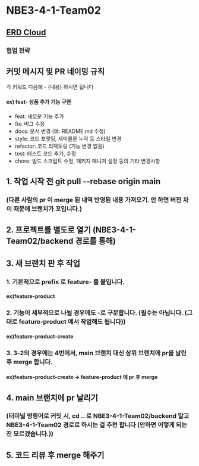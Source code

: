 # NBE3-4-1-Team02
## [ERD Cloud](https://www.erdcloud.com/d/ZDwr37b6BbRBcXwr8)
### 협업 전략
## 커밋 메시지 및 PR 네이밍 규칙
각 키워드 다음에 - {내용} 하시면 됩니다
#### ex) feat- 상품 추가 기능 구현
* feat: 새로운 기능 추가
* fix: 버그 수정
* docs: 문서 변경 (예: README.md 수정)
* style: 코드 포맷팅, 세미콜론 누락 등 스타일 변경
* refactor: 코드 리팩토링 (기능 변경 없음)
* test: 테스트 코드 추가, 수정
* chore: 빌드 스크립트 수정, 패키지 매니저 설정 등의 기타 변경사항

## 1. 작업 시작 전 git pull --rebase origin main 
### (다른 사람의 pr 이 merge 된 내역 반영된 내용 가져오기. 안 하면 버전 차이 때문에 브랜치가 꼬입니다.)
## 2. 프로젝트를 별도로 열기 (NBE3-4-1-Team02/backend 경로를 통해)
## 3. 새 브랜치 판 후 작업
### 1. 기본적으로 prefix 로 feature- 를 붙입니다.
#### ex)feature-product 
### 2. 기능이 세부적으로 나뉠 경우에도 -로 구분합니다. (필수는 아닙니다. (그대로 feature-product 에서 작업해도 됩니다))
#### ex)feature-product-create
### 3. 3-2의 경우에는 4번에서, main 브랜치 대신 상위 브랜치에 pr을 날린 후 merge 합니다.
#### ex)feature-product-create -> feature-product 에 pr 후 merge

## 4. main 브랜치에 pr 날리기
### (터미널 명령어로 커밋 시, cd .. 로 NBE3-4-1-Team02/backend 말고 NBE3-4-1-Team02 경로로 하시는 걸 추천 합니다 (안하면 어떻게 되는 진 모르겠습니다.))
## 5. 코드 리뷰 후 merge 해주기


